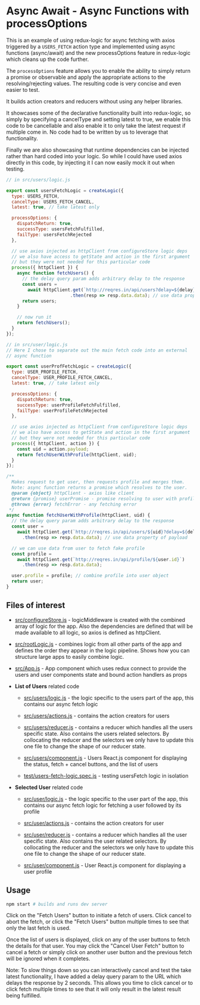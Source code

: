 # Async Await - Async Functions with processOptions

This is an example of using redux-logic for async fetching with axios triggered by a `USERS_FETCH` action type and implemented using async functions (async/await) and the new processOptions feature in redux-logic which cleans up the code further.

The `processOptions` feature allows you to enable the ability to simply return a promise or observable and apply the appropriate actions to the resolving/rejecting values. The resulting code is very concise and even easier to test.

It builds action creators and reducers without using any helper libraries.

It showcases some of the declarative functionality built into redux-logic, so simply by specifying a cancelType and setting latest to true, we enable this code to be cancellable and also enable it to only take the latest request if multiple come in. No code had to be written by us to leverage that functionality.

Finally we are also showcasing that runtime dependencies can be injected rather than hard coded into your logic. So while I could have used axios directly in this code, by injecting it I can now easily mock it out when testing.


```js
// in src/users/logic.js

export const usersFetchLogic = createLogic({
  type: USERS_FETCH,
  cancelType: USERS_FETCH_CANCEL,
  latest: true, // take latest only

  processOptions: {
    dispatchReturn: true,
    successType: usersFetchFulfilled,
    failType: usersFetchRejected
  },

  // use axios injected as httpClient from configureStore logic deps
  // we also have access to getState and action in the first argument
  // but they were not needed for this particular code
  process({ httpClient }) {
    async function fetchUsers() {
      // the delay query param adds arbitrary delay to the response
      const users =
        await httpClient.get(`http://reqres.in/api/users?delay=${delay}`)
                        .then(resp => resp.data.data); // use data property of payload
      return users;
    }

    // now run it
    return fetchUsers();
  }
});
```

```js
// in src/user/logic.js
// Here I chose to separate out the main fetch code into an external
// async function

export const userProfFetchLogic = createLogic({
  type: USER_PROFILE_FETCH,
  cancelType: USER_PROFILE_FETCH_CANCEL,
  latest: true, // take latest only

  processOptions: {
    dispatchReturn: true,
    successType: userProfileFetchFulfilled,
    failType: userProfileFetchRejected
  },

  // use axios injected as httpClient from configureStore logic deps
  // we also have access to getState and action in the first argument
  // but they were not needed for this particular code
  process({ httpClient, action }) {
    const uid = action.payload;
    return fetchUserWithProfile(httpClient, uid);
  }
});

/**
  Makes request to get user, then requests profile and merges them.
  Note: async function returns a promise which resolves to the user.
  @param {object} httpClient - axios like client
  @return {promise} userPromise - promise resolving to user with profile
  @throws {error} fetchError - any fetching error
 */
async function fetchUserWithProfile(httpClient, uid) {
  // the delay query param adds arbitrary delay to the response
  const user =
    await httpClient.get(`http://reqres.in/api/users/${uid}?delay=${delay}`)
      .then(resp => resp.data.data); // use data property of payload

  // we can use data from user to fetch fake profile
  const profile =
    await httpClient.get(`http://reqres.in/api/profile/${user.id}`)
      .then(resp => resp.data.data);

  user.profile = profile; // combine profile into user object
  return user;
}
```

## Files of interest

 - [src/configureStore.js](./src/configureStore.js) - logicMiddleware is created with the combined array of logic for the app. Also the dependencies are defined that will be made available to all logic, so axios is defined as httpClient.

 - [src/rootLogic.js](./src/rootLogic.js) - combines logic from all other parts of the app and defines the order they appear in the logic pipeline. Shows how you can structure large apps to easily combine logic.

 - [src/App.js](./src/App.js) - App component which uses redux connect to provide the users and user components state and bound action handlers as props

 - **List of Users** related code

   - [src/users/logic.js](./src/users/logic.js) - the logic specific to the users part of the app, this contains our async fetch logic

   - [src/users/actions.js](./src/users/actions.js) - contains the action creators for users

   - [src/users/reducer.js](./src/users/reducer.js) - contains a reducer which handles all the users specific state. Also contains the users related selectors. By collocating the reducer and the selectors we only have to update this one file to change the shape of our reducer state.

   - [src/users/component.js](./src/users/component.js) - Users React.js component for displaying the status, fetch + cancel buttons, and the list of users

   - [test/users-fetch-logic.spec.js](./test/users-fetch-logic.spec.js) - testing usersFetch logic in isolation


 - **Selected User** related code

   - [src/user/logic.js](./src/user/logic.js) - the logic specific to the user part of the app, this contains our async fetch logic for fetching a user followed by its profile

   - [src/user/actions.js](./src/user/actions.js) - contains the action creators for user

   - [src/user/reducer.js](./src/user/reducer.js) - contains a reducer which handles all the user specific state. Also contains the user related selectors. By collocating the reducer and the selectors we only have to update this one file to change the shape of our reducer state.

   - [src/user/component.js](./src/user/component.js) - User React.js component for displaying a user profile



## Usage

```bash
npm start # builds and runs dev server
```

Click on the "Fetch Users" button to initiate a fetch of users. Click cancel to abort the fetch, or click the "Fetch Users" button multiple times to see that only the last fetch is used.

Once the list of users is displayed, click on any of the user buttons to fetch the details for that user. You may click the "Cancel User Fetch" button to cancel a fetch or simply click on another user button and the previous fetch will be ignored when it completes.

Note: To slow things down so you can interactively cancel and test the take latest functionality, I have added a delay query param to the URL which delays the response by 2 seconds. This allows you time to click cancel or to click fetch multiple times to see that it will only result in the latest result being fulfilled.
